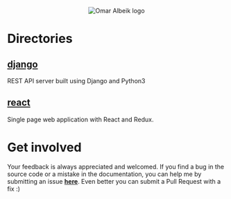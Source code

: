 <p align="center">
  <img src="https://cdn.rawgit.com/omaralbeik/omaralbeik.com/master/assets/logo.svg" title="Omar Albeik logo">
</p>


# Directories

## [django](https://github.com/omaralbeik/omaralbeik.com/tree/master/django)
REST API server built using Django and Python3  

## [react](https://github.com/omaralbeik/omaralbeik.com/tree/master/react)
Single page web application with React and Redux.


# Get involved
Your feedback is always appreciated and welcomed. If you find a bug in the source code or a mistake in the documentation, you can help me by submitting an issue [**here**](https://github.com/omaralbeik/omaralbeik.com/issues). Even better you can submit a Pull Request with a fix :)
